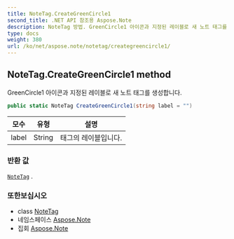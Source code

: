 ```yaml
---
title: NoteTag.CreateGreenCircle1
second_title: .NET API 참조용 Aspose.Note
description: NoteTag 방법. GreenCircle1 아이콘과 지정된 레이블로 새 노트 태그를 생성합니다.
type: docs
weight: 380
url: /ko/net/aspose.note/notetag/creategreencircle1/
---
```

## NoteTag.CreateGreenCircle1 method

GreenCircle1 아이콘과 지정된 레이블로 새 노트 태그를 생성합니다.

```csharp
public static NoteTag CreateGreenCircle1(string label = "")
```

| 모수 | 유형 | 설명 |
| --- | --- | --- |
| label | String | 태그의 레이블입니다. |

### 반환 값

[`NoteTag`](../) .

### 또한보십시오

* class [NoteTag](../)
* 네임스페이스 [Aspose.Note](../../notetag/)
* 집회 [Aspose.Note](../../../)


